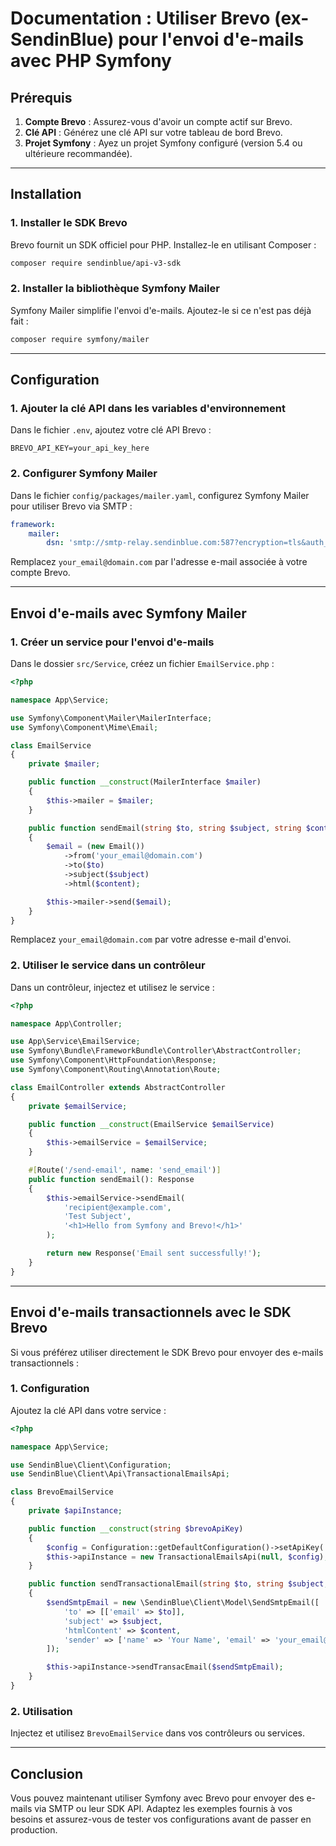 # Documentation : Utiliser Brevo (ex-SendinBlue) pour l'envoi d'e-mails avec PHP Symfony

## Prérequis

1. **Compte Brevo** : Assurez-vous d'avoir un compte actif sur Brevo.
2. **Clé API** : Générez une clé API sur votre tableau de bord Brevo.
3. **Projet Symfony** : Ayez un projet Symfony configuré (version 5.4 ou ultérieure recommandée).

---

## Installation

### 1. Installer le SDK Brevo

Brevo fournit un SDK officiel pour PHP. Installez-le en utilisant Composer :

```bash
composer require sendinblue/api-v3-sdk
```

### 2. Installer la bibliothèque Symfony Mailer

Symfony Mailer simplifie l'envoi d'e-mails. Ajoutez-le si ce n'est pas déjà fait :

```bash
composer require symfony/mailer
```

---

## Configuration

### 1. Ajouter la clé API dans les variables d'environnement

Dans le fichier `.env`, ajoutez votre clé API Brevo :

```env
BREVO_API_KEY=your_api_key_here
```

### 2. Configurer Symfony Mailer

Dans le fichier `config/packages/mailer.yaml`, configurez Symfony Mailer pour utiliser Brevo via SMTP :

```yaml
framework:
    mailer:
        dsn: 'smtp://smtp-relay.sendinblue.com:587?encryption=tls&auth_mode=login&username=your_email@domain.com&password=%env(BREVO_API_KEY)%'
```

Remplacez `your_email@domain.com` par l'adresse e-mail associée à votre compte Brevo.

---

## Envoi d'e-mails avec Symfony Mailer

### 1. Créer un service pour l'envoi d'e-mails

Dans le dossier `src/Service`, créez un fichier `EmailService.php` :

```php
<?php

namespace App\Service;

use Symfony\Component\Mailer\MailerInterface;
use Symfony\Component\Mime\Email;

class EmailService
{
    private $mailer;

    public function __construct(MailerInterface $mailer)
    {
        $this->mailer = $mailer;
    }

    public function sendEmail(string $to, string $subject, string $content): void
    {
        $email = (new Email())
            ->from('your_email@domain.com')
            ->to($to)
            ->subject($subject)
            ->html($content);

        $this->mailer->send($email);
    }
}
```

Remplacez `your_email@domain.com` par votre adresse e-mail d'envoi.

### 2. Utiliser le service dans un contrôleur

Dans un contrôleur, injectez et utilisez le service :

```php
<?php

namespace App\Controller;

use App\Service\EmailService;
use Symfony\Bundle\FrameworkBundle\Controller\AbstractController;
use Symfony\Component\HttpFoundation\Response;
use Symfony\Component\Routing\Annotation\Route;

class EmailController extends AbstractController
{
    private $emailService;

    public function __construct(EmailService $emailService)
    {
        $this->emailService = $emailService;
    }

    #[Route('/send-email', name: 'send_email')]
    public function sendEmail(): Response
    {
        $this->emailService->sendEmail(
            'recipient@example.com',
            'Test Subject',
            '<h1>Hello from Symfony and Brevo!</h1>'
        );

        return new Response('Email sent successfully!');
    }
}
```

---

## Envoi d'e-mails transactionnels avec le SDK Brevo

Si vous préférez utiliser directement le SDK Brevo pour envoyer des e-mails transactionnels :

### 1. Configuration

Ajoutez la clé API dans votre service :

```php
<?php

namespace App\Service;

use SendinBlue\Client\Configuration;
use SendinBlue\Client\Api\TransactionalEmailsApi;

class BrevoEmailService
{
    private $apiInstance;

    public function __construct(string $brevoApiKey)
    {
        $config = Configuration::getDefaultConfiguration()->setApiKey('api-key', $brevoApiKey);
        $this->apiInstance = new TransactionalEmailsApi(null, $config);
    }

    public function sendTransactionalEmail(string $to, string $subject, string $content): void
    {
        $sendSmtpEmail = new \SendinBlue\Client\Model\SendSmtpEmail([
            'to' => [['email' => $to]],
            'subject' => $subject,
            'htmlContent' => $content,
            'sender' => ['name' => 'Your Name', 'email' => 'your_email@domain.com'],
        ]);

        $this->apiInstance->sendTransacEmail($sendSmtpEmail);
    }
}
```

### 2. Utilisation

Injectez et utilisez `BrevoEmailService` dans vos contrôleurs ou services.

---

## Conclusion

Vous pouvez maintenant utiliser Symfony avec Brevo pour envoyer des e-mails via SMTP ou leur SDK API. Adaptez les exemples fournis à vos besoins et assurez-vous de tester vos configurations avant de passer en production.